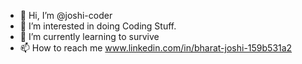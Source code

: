 - 👋 Hi, I’m @joshi-coder
- 👀 I’m interested in doing Coding Stuff.
- 🌱 I’m currently learning to survive
- 📫 How to reach me www.linkedin.com/in/bharat-joshi-159b531a2


<!---
joshi-coder/joshi-coder is a ✨ special ✨ repository because its `README.md` (this file) appears on your GitHub profile.
You can click the Preview link to take a look at your changes.
--->
